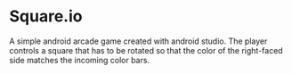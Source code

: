 # Square.io
A simple android arcade game created with android studio. The player controls a square that has to be rotated so that the color of the right-faced side matches the incoming color bars.

